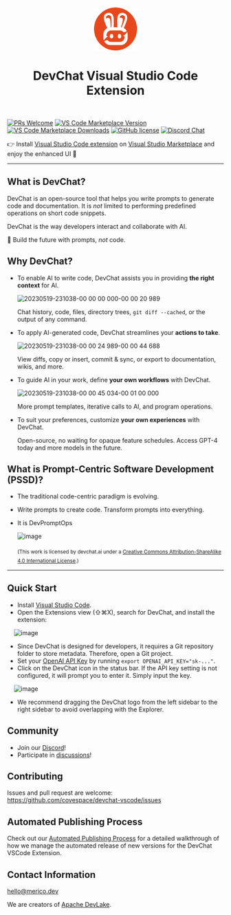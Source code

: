 <div align="center">
<br/>
<img src="assets/devchat.png" width="100px" alt="">
<br/>

# DevChat Visual Studio Code Extension

</div>
<br>
<div align="left">

[![PRs Welcome](https://img.shields.io/badge/PRs-welcome-brightgreen.svg?style=flat-square)](http://makeapullrequest.com)
[![VS Code Marketplace Version](https://img.shields.io/visual-studio-marketplace/v/merico.devchat?logo=visual-studio-code)](https://marketplace.visualstudio.com/items?itemName=merico.devchat)
[![VS Code Marketplace Downloads](https://img.shields.io/visual-studio-marketplace/d/merico.devchat?logo=visual-studio-code)](https://marketplace.visualstudio.com/items?itemName=merico.devchat)
[![GitHub license](https://img.shields.io/github/license/covespace/devchat-vscode.svg)](https://github.com/covespace/devchat-vscode/blob/main/LICENSE)
[![Discord Chat](https://img.shields.io/discord/1106908489114206309?logo=discord)](https://discord.gg/9t3yrbBUXD)

👉 Install [Visual Studio Code extension](https://github.com/covespace/devchat-vscode) on [Visual Studio Marketplace](https://marketplace.visualstudio.com/items?itemName=merico.devchat) and enjoy the enhanced UI 👏

  
***

## What is DevChat?

DevChat is an open-source tool that helps you write prompts to generate code and documentation.
It is _not_ limited to performing predefined operations on short code snippets.
  
DevChat is the way developers interact and collaborate with AI.

💬 Build the future with prompts, _not_ code.

## Why DevChat?

- To enable AI to write code, DevChat assists you in providing **the right context** for AI.
  
  ![20230519-231038-00 00 00 000-00 00 20 989](https://github.com/covespace/devchat-vscode/assets/592493/cfb96c7f-bd45-4573-810e-17148aac79d1)
  
  Chat history, code, files, directory trees, `git diff --cached`, or the output of any command.

- To apply AI-generated code, DevChat streamlines your **actions to take**.

  ![20230519-231038-00 00 24 989-00 00 44 688](https://github.com/covespace/devchat-vscode/assets/592493/2a0c4acf-6801-409c-bb18-ac75bae96938)
  
  View diffs, copy or insert, commit & sync, or export to documentation, wikis, and more.
  
- To guide AI in your work, define **your own workflows** with DevChat.
  
  ![20230519-231038-00 00 45 034-00 01 00 000](https://github.com/covespace/devchat-vscode/assets/592493/5a72e43f-0ed9-446a-81be-3e5f00009961)
  
  More prompt templates, iterative calls to AI, and program operations.

- To suit your preferences, customize **your own experiences** with DevChat.
  
  Open-source, no waiting for opaque feature schedules. Access GPT-4 today and more models in the future.
  
## What is Prompt-Centric Software Development (PSSD)?

- The traditional code-centric paradigm is evolving.

- Write prompts to create code. Transform prompts into everything.

- It is DevPromptOps
  
  <img width="500" alt="image" src="https://github.com/covespace/devchat/assets/592493/e8e1215b-53b0-4473-ab00-0665d33f204a">
  
  <sub>(This work is licensed by devchat.ai under a <a rel="license" href="http://creativecommons.org/licenses/by-sa/4.0/">Creative Commons Attribution-ShareAlike 4.0 International License</a>.)</sub>

***

## Quick Start

  - Install [Visual Studio Code](https://code.visualstudio.com/download).
  - Open the Extensions view (⇧⌘X), search for DevChat, and install the extension:
  
  &nbsp; &nbsp; <img width="220" alt="image" src="https://github.com/covespace/devchat-vscode/assets/592493/c30f76fe-321a-4145-88fa-a0ef3d36bde5">

  - Since DevChat is designed for developers, it requires a Git repository folder to store metadata. Therefore, open a Git project.
  - Set your [OpenAI API Key](https://platform.openai.com/account/api-keys) by running `export OPENAI_API_KEY="sk-..."`.
  - Click on the DevChat icon in the status bar. If the API key setting is not configured, it will prompt you to enter it. Simply input the key.

  &nbsp; &nbsp; <img width="400" alt="image" src="https://github.com/covespace/devchat-vscode/assets/592493/56f261c0-3aae-4df6-b699-c9e757bd91c1">

  - We recommend dragging the DevChat logo from the left sidebar to the right sidebar to avoid overlapping with the Explorer.

## Community

- Join our [Discord](https://discord.gg/9t3yrbBUXD)!
- Participate in [discussions](https://github.com/covespace/devchat/discussions)!

## Contributing

Issues and pull request are welcome: https://github.com/covespace/devchat-vscode/issues

## Automated Publishing Process

Check out our [Automated Publishing Process](./docs/publish.md) for a detailed walkthrough of how we manage the automated release of new versions for the DevChat VSCode Extension.

## Contact Information
  
hello@merico.dev

We are creators of [Apache DevLake](https://devlake.apache.org/).
